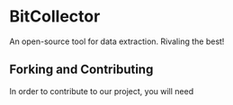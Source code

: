 # BitCollector
An open-source tool for data extraction. Rivaling the best!

## Forking and Contributing
In order to contribute to our project, you will need 
